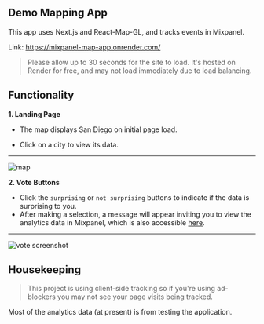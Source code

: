 ## Demo Mapping App 

This app uses Next.js and React-Map-GL, and tracks events in Mixpanel.

Link: 
https://mixpanel-map-app.onrender.com/

>Please allow up to 30 seconds for the site to load. It's hosted on Render for free, and may not load immediately due to load balancing. 

## Functionality 

**1. Landing Page**  

- The map displays San Diego on initial page load.   

- Click on a city to view its data.  
  

---  

  
![map](<assets/Screenshot 2024-11-06 at 11.47.17 PM.png>)


**2. Vote Buttons**

- Click the `surprising` or `not surprising` buttons to indicate if the data is surprising to you.  
- After making a selection, a message will appear inviting you to view the analytics data in Mixpanel, which is also accessible [here](https://mixpanel.com/public/MJPKgaGaHdP8GKRCikSZwd).    

---
    

  


  
![vote screenshot](<assets/Screenshot 2024-11-06 at 11.08.05 PM.png>)
  



  

    
     


  
## Housekeeping
> This project is using client-side tracking so if you're using ad-blockers you may not see your page visits being tracked.   
> 
 Most of the analytics data (at present) is from testing the application. 
